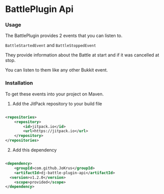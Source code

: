 # BattlePlugin Api

### Usage

The BattlePlugin provides 2 events that you can listen to.

```BattleStartedEvent``` and ```BattleStoppedEvent```

They provide information about the Battle at start and if it was cancelled at stop.

You can listen to them like any other Bukkit event.

### Installation

To get these events into your project on Maven.

1. Add the JitPack repository to your build file

```xml

<repositories>
    <repository>
        <id>jitpack.io</id>
        <url>https://jitpack.io</url>
    </repository>
</repositories>
```

2. Add this dependency

```xml

<dependency>
    <groupId>com.github.JoKrus</groupId>
    <artifactId>dj-battle-plugin-api</artifactId>
  <version>v1.2.0</version>
    <scope>provided</scope>
</dependency>
```